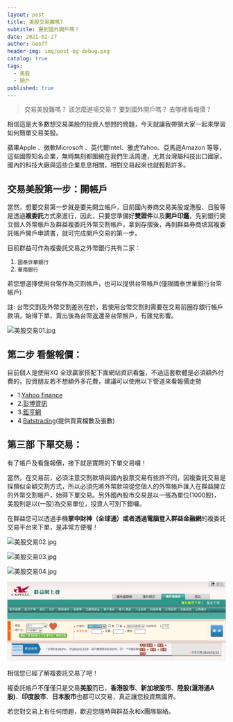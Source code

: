 ```yaml
---
layout: post
title: 美股交易難嗎?
subtitle: 要到國外開戶嗎？
date: 2021-02-27
author: Geoff
header-img: img/post-bg-debug.png
catalog: true
tags:
  - 美股
  - 開戶
published: true
---
```


> 交易美股難嗎？
> 該怎麼進場交易？
> 要到國外開戶嗎？
> 去哪裡看報價？

相信這是大多數想交易美股的投資人想問的問題，今天就讓我帶領大家一起來學習如何簡單交易美股。


蘋果Apple 、微軟Microsoft 、英代爾Intel、雅虎Yahoo、亞馬遜Amazon 等等，這些國際知名企業，無時無刻都圍繞在我們生活周遭，尤其台灣屬科技出口國家，國內的科技大廠與這些企業息息相關，相對交易起來也就輕鬆許多。

## 交易美股第一步：開帳戶

當然，想要交易第一步就是要先開立帳戶，目前國內券商交易美股或港股、日股等是透過**複委託**方式來進行，因此，只要您準備好**雙證件**以及**開戶印鑑**，先到銀行開立個人外幣帳戶及群益複委託外幣交割帳戶，拿到存摺後，再到群益券商填寫複委託帳戶開戶申請書，就可完成開戶交易的第一步。

目前群益可作為複委託交易之外幣銀行共有二家：

1.    `國泰世華銀行`
2.    `華南銀行`      

若您想選擇使用台幣作為交割帳戶，也可以提供台幣帳戶(僅限國泰世華銀行台幣帳戶)

註: 台幣交割及外幣交割差別在於，若使用台幣交割則需要在交易前圈存銀行帳戶款項，始得下單，賣出後為台幣返還至台幣帳戶，有匯兌影響。

![美股交易01.jpg]({{site.baseurl}}/media/美股交易01.jpg)


## 第二步 看盤報價：

目前個人是使用XQ 全球贏家搭配下面網站資訊看盤，不過這套軟體是必須額外付費的，投資朋友若不想額外多花費，建議可以使用以下管道來看報價走勢
- 1.[Yahoo finance](http://finance.yahoo.com/)    
- 2.[彭博資訊](http://www.bloomberg.com/quote/AAPL:US) 
- 3.[鉅亨網](http://www.cnyes.com/usastock/html5chart/AAPL.html) 
- 4.[Batstrading](http://www.batstrading.com/home/)(提供買賣檔數及張數)

## 第三部 下單交易：

有了帳戶及看盤報價，接下就是實際的下單交易囉！

當然，在交易前，必須注意交割款項與國內股票交易有些許不同，因複委託交易是採類似全額交割方式，所以必須先將外幣款項從您個人的外幣帳戶匯入在群益開立的外幣交割帳戶，始得下單交易。另外國內股市交易是以一張為單位(1000股)，美股則是以(一股)為交易單位，投資人可別下錯囉。

在群益您可以透過手機**掌中財神（全球通）**或者透過電腦登入**群益金融網**的複委託交易平台來下單，是非常方便喔！



![美股交易02.jpg]({{site.baseurl}}/media/美股交易02.jpg)

![美股交易03.jpg]({{site.baseurl}}/media/美股交易03.jpg)

![美股交易04.jpg]({{site.baseurl}}/media/美股交易04.jpg)

![美股交易05.jpg]({{site.baseurl}}/media/美股交易05.jpg)


相信您已經了解複委託交易了吧！

複委託帳戶不僅僅只是交易**美股**而已，**香港股市**、**新加坡股市**、**陸股(滬港通A股)**、**印度股市**、**日本股市**也都可以交易，真正讓您投資無國界。

若您對交易上有任何問題，歡迎您隨時與群益永和x團隊聯絡。
